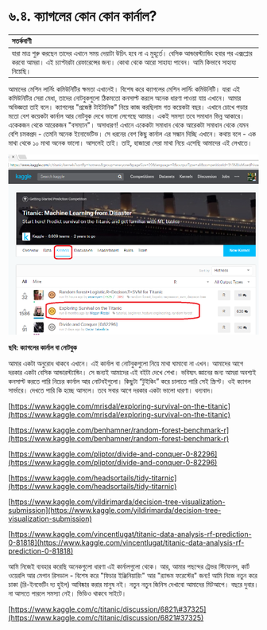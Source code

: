# ৬.৪. ক্যাগলের কোন কোন কার্নাল?

| **সতর্কবাণী** |
| :--- |
| যারা মাত্র শুরু করছেন তাদের এখানে সময় দেয়াটা উচিৎ হবে না এ মুহূর্তে। বেসিক আন্ডারস্ট্যান্ডিং হবার পর এক্সপ্লোর করবো আমরা। এই চ্যাপ্টারটা রেফারেন্সের জন্য। কোথা থেকে আরো সাহায্য পাবেন। আমি কিভাবে সাহায্য নিয়েছি। |

আমাদের মেশিন লার্নিং কমিউনিটির ক্ষমতা এখানেই। বিশেষ করে ক্যাগলের মেশিন লার্নিং কমিউনিটি। যারা এই কমিউনিটির সেরা মেধা, তাদের নোটবুকগুলো ঠিকমতো কনসাল্ট করলে অনেক ধারণা পাওয়া যায় এখানে। আমার অভিজ্ঞতা তাই বলে। ক্যাগলের "প্রজেক্ট টাইটানিক" নিয়ে কাজ করছিলাম গত কয়েকটা বছর। এখানে চোখে পড়ার মতো বেশ কয়েকটা কার্নাল আর নোটবুক দেখে ভালো লেগেছে আমার। একই সমস্যা তবে সমাধান ভিন্ন আকারে। একেকজন থেকে আরেকজন "বসম্যান"। অসাধারণ! এখানে একেকটা সমাধান থেকে আরেকটা সমাধান থেকে যেমন বেশি চমকপ্রদ - তেমনি অনেক ইনোভেটিভ। সে ধরনের বেশ কিছু কার্নাল এর সন্ধান দিচ্ছি এখানে। কথায় বলে - এক মাথা থেকে ১০ মাথা অনেক ভালো। আসলেই তাই। তাই, হাজারো সেরা মাথা নিয়ে এসেছি আমাদের এই লেখাতে।

![](../.gitbook/assets/kernal.png)

**ছবি: ক্যাগলের কার্নাল বা নোটবুক**

আমার একটা অনুরোধ থাকবে এখানে। এই কার্নাল বা নোটবুকগুলো নিয়ে মাথা ঘামাবো না এখন। আমাদের আগে দরকার একটা বেসিক আন্ডারস্ট্যান্ডিং। সে জন্যই আমাদের এই বইটা দেখে শেখা। ভবিষ্যৎ জ্ঞানের জন্য আমরা অবশ্যই কনসাল্ট করতে পারি নিচের কার্নাল আর নোটবইগুলো। কিছুটা “টুইকিং” করে চালাতে পারি সেই স্ক্রিপ্ট। ওই ক্যাগল সার্ভারে। দেখতে পারি কি হচ্ছে আসলে। তবে সবার আগে দরকার একটা ভালো ধারণা। ধন্যবাদ।

[https://www.kaggle.com/mrisdal/exploring-survival-on-the-titanic](https://www.kaggle.com/mrisdal/exploring-survival-on-the-titanic)

[https://www.kaggle.com/benhamner/random-forest-benchmark-r](https://www.kaggle.com/benhamner/random-forest-benchmark-r)

[https://www.kaggle.com/pliptor/divide-and-conquer-0-82296](https://www.kaggle.com/pliptor/divide-and-conquer-0-82296)

[https://www.kaggle.com/headsortails/tidy-titarnic](https://www.kaggle.com/headsortails/tidy-titarnic)

[https://www.kaggle.com/yildirimarda/decision-tree-visualization-submission](https://www.kaggle.com/yildirimarda/decision-tree-visualization-submission)

[https://www.kaggle.com/vincentlugat/titanic-data-analysis-rf-prediction-0-81818](https://www.kaggle.com/vincentlugat/titanic-data-analysis-rf-prediction-0-81818)

আমি নিজেই ব্যবহার করেছি অনেকগুলো ধারণা এই কার্নালগুলো থেকে। আর, আমার পছন্দের ট্রেভর স্টিফেনস, কার্ট ওয়েরলি আর মেগান রিসডাল - বিশেষ করে "ফিচার ইঞ্জিনিয়ারিং" আর "র‌্যান্ডম ফরেস্টের" জন্য! আমি নিজে নতুন করে চাকা \(রি-ইনভেটিং দ্য হুইল\) আবিষ্কার করার মানুষ নই। নতুন নতুন জিনিস দেখাবো আমাদের মিটআপে। বছরে দুবার। না আসতে পারলে সমস্যা নেই। ভিডিও থাকবে সাইটে।

[https://www.kaggle.com/c/titanic/discussion/6821\#37325](https://www.kaggle.com/c/titanic/discussion/6821#37325)

